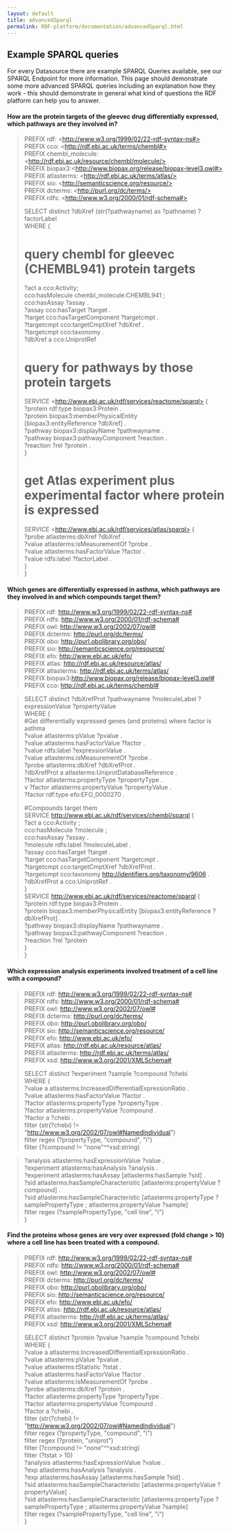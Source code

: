 ```yaml
---
layout: default
title: advancedSparql
permalink: RDF-platform/documentation/advancedSparql.html
---
```

## Example SPARQL queries
For every Datasource there are example SPARQL Queries available, see our SPARQL Endpoint for more information. This page should demonstrate some more advanced SPARQL queries including an explanation how they work - this should demonstrate in general what kind of questions the RDF platform can help you to answer.  

#### How are the protein targets of the gleevec drug differentially expressed, which pathways are they involved in?
>PREFIX rdf: &#60;http://www.w3.org/1999/02/22-rdf-syntax-ns#> <br>
>PREFIX cco: &#60;http://rdf.ebi.ac.uk/terms/chembl#> <br>
>PREFIX chembl_molecule: &#60;http://rdf.ebi.ac.uk/resource/chembl/molecule/> <br>
>PREFIX biopax3:&#60;http://www.biopax.org/release/biopax-level3.owl#> <br>
>PREFIX atlasterms: &#60;http://rdf.ebi.ac.uk/terms/atlas/> <br>
>PREFIX sio: &#60;http://semanticscience.org/resource/> <br>
>PREFIX dcterms: &#60;http://purl.org/dc/terms/> <br>
>PREFIX rdfs: &#60;http://www.w3.org/2000/01/rdf-schema#> <br>
>
>SELECT distinct ?dbXref (str(?pathwayname) as ?pathname) ?factorLabel <br>
>WHERE { <br>
>
>  # query chembl for gleevec (CHEMBL941) protein targets <br>
>  ?act a cco:Activity; <br>
>    cco:hasMolecule chembl_molecule:CHEMBL941 ;  <br>
>    cco:hasAssay ?assay . <br>
>  ?assay cco:hasTarget ?target . <br>
>  ?target cco:hasTargetComponent ?targetcmpt . <br>
>  ?targetcmpt cco:targetCmptXref ?dbXref . <br>
>  ?targetcmpt cco:taxonomy  . <br>
>  ?dbXref a cco:UniprotRef <br>
>
>  # query for pathways by those protein targets <br>
>  SERVICE &#60;http://www.ebi.ac.uk/rdf/services/reactome/sparql> { <br>
>    ?protein rdf:type biopax3:Protein . <br>
>    ?protein biopax3:memberPhysicalEntity <br>
>      [biopax3:entityReference ?dbXref] . <br>
>    ?pathway biopax3:displayName ?pathwayname . <br>
>    ?pathway biopax3:pathwayComponent ?reaction . <br>
>    ?reaction ?rel ?protein . <br>
>  } <br>
>
>  # get Atlas experiment plus experimental factor where protein is expressed <br>
>  SERVICE &#60;http://www.ebi.ac.uk/rdf/services/atlas/sparql> { <br>
>    ?probe atlasterms:dbXref ?dbXref . <br>
>    ?value atlasterms:isMeasurementOf ?probe . <br>
>    ?value atlasterms:hasFactorValue ?factor . <br>
>    ?value rdfs:label ?factorLabel . <br>
>  } <br>
>} <br>


#### Which genes are differentially expressed in asthma, which pathways are they involved in and which compounds target them?

> PREFIX rdf: <http://www.w3.org/1999/02/22-rdf-syntax-ns#> <br>
> PREFIX rdfs: <http://www.w3.org/2000/01/rdf-schema#> <br>
> PREFIX owl: <http://www.w3.org/2002/07/owl#> <br>
> PREFIX dcterms: <http://purl.org/dc/terms/> <br>
> PREFIX obo: <http://purl.obolibrary.org/obo/> <br>
> PREFIX sio: <http://semanticscience.org/resource/> <br>
> PREFIX efo: <http://www.ebi.ac.uk/efo/> <br>
> PREFIX atlas: <http://rdf.ebi.ac.uk/resource/atlas/> <br>
> PREFIX atlasterms: <http://rdf.ebi.ac.uk/terms/atlas/> <br>
> PREFIX biopax3:<http://www.biopax.org/release/biopax-level3.owl#> <br>
> PREFIX cco: <http://rdf.ebi.ac.uk/terms/chembl#> <br>

>SELECT distinct ?dbXrefProt ?pathwayname ?moleculeLabel ?expressionValue ?propertyValue <br>
>WHERE { <br>
>  #Get differentially expressed genes (and proteins) where factor is asthma <br>
>  ?value atlasterms:pValue ?pvalue . <br>
>  ?value atlasterms:hasFactorValue ?factor . <br>
>  ?value rdfs:label ?expressionValue . <br>
>  ?value atlasterms:isMeasurementOf ?probe . <br>
>  ?probe atlasterms:dbXref ?dbXrefProt . <br>
>  ?dbXrefProt a atlasterms:UniprotDatabaseReference . <br>
>  ?factor atlasterms:propertyType ?propertyType . <br>
v  ?factor atlasterms:propertyValue ?propertyValue . <br>
>  ?factor rdf:type efo:EFO_0000270 . <br>
>
>  #Compounds target them <br>
>  SERVICE <http://www.ebi.ac.uk/rdf/services/chembl/sparql> { <br>
>    ?act a cco:Activity ; <br>
>    cco:hasMolecule ?molecule ; <br>
>    cco:hasAssay ?assay . <br>
>    ?molecule rdfs:label ?moleculeLabel . <br>
>    ?assay cco:hasTarget ?target . <br>
>    ?target cco:hasTargetComponent ?targetcmpt . <br>
>    ?targetcmpt cco:targetCmptXref ?dbXrefProt . <br>
>    ?targetcmpt cco:taxonomy <http://identifiers.org/taxonomy/9606> . <br>
>    ?dbXrefProt a cco:UniprotRef . <br>
>  }<br>
>  SERVICE <http://www.ebi.ac.uk/rdf/services/reactome/sparql> { <br>
>    ?protein rdf:type biopax3:Protein . <br>
>    ?protein biopax3:memberPhysicalEntity [biopax3:entityReference ?dbXrefProt] . <br>
>    ?pathway biopax3:displayName ?pathwayname . <br>
>    ?pathway biopax3:pathwayComponent ?reaction . <br>
>    ?reaction ?rel ?protein <br>
>  } <br>
>}


#### Which expression analysis experiments involved treatment of a cell line with a compound?
>PREFIX rdf: <http://www.w3.org/1999/02/22-rdf-syntax-ns#> <br>
>PREFIX rdfs: <http://www.w3.org/2000/01/rdf-schema#> <br>
>PREFIX owl: <http://www.w3.org/2002/07/owl#> <br>
>PREFIX dcterms: <http://purl.org/dc/terms/> <br>
>PREFIX obo: <http://purl.obolibrary.org/obo/> <br>
>PREFIX sio: <http://semanticscience.org/resource/> <br>
>PREFIX efo: <http://www.ebi.ac.uk/efo/> <br>
>PREFIX atlas: <http://rdf.ebi.ac.uk/resource/atlas/> <br>
>PREFIX atlasterms: <http://rdf.ebi.ac.uk/terms/atlas/> <br>
>PREFIX xsd: <http://www.w3.org/2001/XMLSchema#> <br>
>
>SELECT distinct ?experiment ?sample ?compound ?chebi <br>
>WHERE { <br>
> ?value a atlasterms:IncreasedDifferentialExpressionRatio . <br>
> ?value atlasterms:hasFactorValue ?factor . <br>
> ?factor atlasterms:propertyType ?propertyType . <br>
> ?factor atlasterms:propertyValue ?compound . <br>
> ?factor a ?chebi . <br>
> filter (str(?chebi) != "http://www.w3.org/2002/07/owl#NamedIndividual") <br>
> filter regex (?propertyType, "compound", "i") <br>
> filter (?compound != "none"^^xsd:string) <br>

> ?analysis atlasterms:hasExpressionValue ?value . <br>
> ?experiment atlasterms:hasAnalysis ?analysis . <br>
> ?experiment atlasterms:hasAssay [atlasterms:hasSample ?sid] . <br>
> ?sid atlasterms:hasSampleCharacteristic [atlasterms:propertyValue ?compound] . <br>
> ?sid atlasterms:hasSampleCharacteristic [atlasterms:propertyType ?samplePropertyType ; atlasterms:propertyValue ?sample] <br>
> filter regex (?samplePropertyType, "cell line", "i") <br>
>}


#### Find the proteins whose genes are very over expressed (fold change > 10) where a cell line has been treated with a compound.
>PREFIX rdf: <http://www.w3.org/1999/02/22-rdf-syntax-ns#> <br>
>PREFIX rdfs: <http://www.w3.org/2000/01/rdf-schema#> <br>
>PREFIX owl: <http://www.w3.org/2002/07/owl#> <br>
>PREFIX dcterms: <http://purl.org/dc/terms/> <br>
>PREFIX obo: <http://purl.obolibrary.org/obo/> <br>
>PREFIX sio: <http://semanticscience.org/resource/> <br>
>PREFIX efo: <http://www.ebi.ac.uk/efo/> <br>
>PREFIX atlas: <http://rdf.ebi.ac.uk/resource/atlas/> <br>
>PREFIX atlasterms: <http://rdf.ebi.ac.uk/terms/atlas/> <br>
>PREFIX xsd: <http://www.w3.org/2001/XMLSchema#> <br>
>
>SELECT distinct ?protein ?pvalue ?sample ?compound ?chebi <br>
>WHERE { <br>
> ?value a atlasterms:IncreasedDifferentialExpressionRatio . <br>
> ?value atlasterms:pValue ?pvalue . <br>
> ?value atlasterms:tStatistic ?tstat . <br>
> ?value atlasterms:hasFactorValue ?factor . <br>
> ?value atlasterms:isMeasurementOf ?probe . <br>
> ?probe atlasterms:dbXref ?protein . <br>
> ?factor atlasterms:propertyType ?propertyType . <br>
> ?factor atlasterms:propertyValue ?compound . <br>
> ?factor a ?chebi . <br>
> filter (str(?chebi) != "http://www.w3.org/2002/07/owl#NamedIndividual") <br>
> filter regex (?propertyType, "compound", "i") <br>
> filter regex (?protein, "uniprot") <br>
> filter (?compound != "none"^^xsd:string) <br>
> filter (?tstat > 10) <br>
> ?analysis atlasterms:hasExpressionValue ?value . <br>
> ?exp atlasterms:hasAnalysis ?analysis . <br>
> ?exp atlasterms:hasAssay [atlasterms:hasSample ?sid] . <br>
> ?sid atlasterms:hasSampleCharacteristic [atlasterms:propertyValue ?propertyValue] . <br>
> ?sid atlasterms:hasSampleCharacteristic [atlasterms:propertyType ?samplePropertyType ; atlasterms:propertyValue ?sample] <br>
> filter regex (?samplePropertyType, "cell line", "i") <br>
>}
